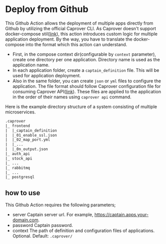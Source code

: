 # Deploy from Github

This Github Action allows the deployment of multiple apps directly from Github by utilizing the official Caprover CLI.
As Caprover doesn't support docker-compose stil([link](https://caprover.com/docs/docker-compose.html)), this action introduces custom logic for multiple application deployment. By the way, you have to translate the docker-compose into the format which this action can understand.

- First, in the compose context dir(configurable by `context` parameter), create one directory per one application. Directory name is used as the application name.
- In each application folder, create a `captain_definition` file. This will be used for application deployment.
- Also in the same folder, you can create `json` or `yml` files to configure the application. The file format should follow Caprover configuration file for consuming Caprover API([link](https://github.com/caprover/caprover-cli/tree/master#api)). These files are applied to the application in the order of their names using `caprover api` command.

Here is the example directory structure of a system consisting of multiple microservices.
```txt
.caprover
|_ frontend
|  |_captain_definition
|  |_01_enable_ssl.json
|  |_02_map_port.yml
|  |_...
|  |_0n_output.json
|_ auth_api
|_ stock_api
|_ ...
|_ rabbitmq
|_ ...
|_ postgresql

```

## how to use
This Github Action requires the following parameters;
- server
  Captain server url. For example, https://captain.apps.your-domain.com.
- password
  Captain password.
- context
  The path of definition and configuration files of applications. Optional. Default: `.caprover/`
